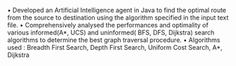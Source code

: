 • Developed an ArtificiaI Intelligence agent in Java to find the optimal route from the source to destination using the algorithm specified in the input text file.
• Comprehensively analysed the performances and optimality of various informed(A*, UCS) and uninformed( BFS, DFS, Dijkstra) search algorithms to determine the best graph traversal procedure.
• Algorithms used : Breadth First Search, Depth First Search, Uniform Cost Search, A*, Dijkstra
